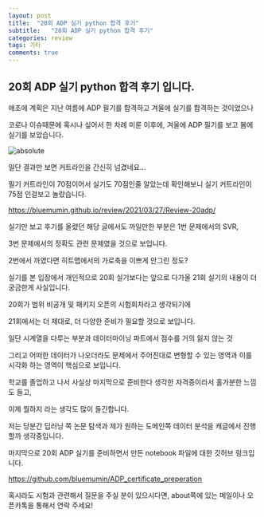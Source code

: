 ```yaml
---
layout: post
title:  "20회 ADP 실기 python 합격 후기"
subtitle:   "20회 ADP 실기 python 합격 후기"
categories: review
tags: 기타
comments: true
---
```


## 20회 ADP 실기 python 합격 후기 입니다.

애초에 계획은 지난 여름에 ADP 필기를 합격하고 겨울에 실기를 합격하는 것이었으나

코로나 이슈때문에 혹시나 싶어서 한 차례 미룬 이후에, 겨울에 ADP 필기를 보고 봄에 실기를 보았습니다.

<img data-action="zoom" src='{{ "/assets/img/20adp.jpg" | relative_url }}' alt='absolute'>

일단 결과만 보면 커트라인을 간신히 넘겼네요...

필기 커트라인이 70점이어서 실기도 70점인줄 알았는데 확인해보니 실기 커트라인이 75점 인걸보고 놀랐습니다.

<https://bluemumin.github.io/review/2021/03/27/Review-20adp/>

실기만 보고 후기를 올렸던 해당 글에서도 까일만한 부분은 1번 문제에서의 SVR,

3번 문제에서의 정확도 관련 문제였을 것으로 보입니다.

2번에서 까였다면 히트맵에서의 가로축을 이쁘게 안그린 정도?

실기를 본 입장에서 개인적으로 20회 실기보다는 앞으로 다가올 21회 실기의 내용이 더 궁금한게 사실입니다.

20회가 범위 비공개 및 패키지 오픈의 시험회차라고 생각되기에

21회에서는 더 제대로, 더 다양한 준비가 필요할 것으로 보입니다.

일단 시계열을 다루는 부분과 데이터마이닝 파트에서 점수를 거의 잃지 않는 것

그리고 어떠한 데이터가 나오더라도 문제에서 주어진대로 변형할 수 있는 영역과 이를 시각화 하는 영역이 핵심으로 보입니다.

학교를 졸업하고 나서 사실상 마지막으로 준비한다 생각한 자격증이라서 홀가분한 느낌도 들고,

이제 뭘하지 라는 생각도 많이 들긴합니다.

저는 당분간 딥러닝 쪽 논문 탐색과 제가 원하는 도메인쪽 데이터 분석을 캐글에서 진행할까 생각중입니다.

마지막으로 20회 ADP 실기를 준비하면서 만든 notebook 파일에 대한 깃허브 링크입니다.

<https://github.com/bluemumin/ADP_certificate_preperation>

혹시라도 시험과 관련해서 질문을 주실 분이 있으시다면, about쪽에 있는 메일이나 오픈카톡을 통해서 연락 주세요!